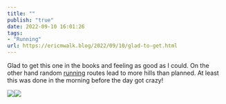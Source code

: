 ```yaml
---
title: ""
publish: "true"
date: 2022-09-10 16:01:26
tags:
- "Running"
url: https://ericmwalk.blog/2022/09/10/glad-to-get.html
---
```

Glad to get this one in the books and feeling as good as I could. On the other hand random [running](http://www.strava.com/activities/7785493405) routes lead to more hills than planned. At least this was done in the morning before the day got crazy!


![](https://ericmwalk.blog/uploads/2022/91ed8fa525.jpg)![](https://ericmwalk.blog/uploads/2022/77dd7331b3.jpg)